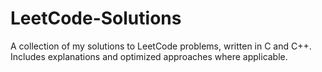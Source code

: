 # LeetCode-Solutions
A collection of my solutions to LeetCode problems, written in C and C++. Includes explanations and optimized approaches where applicable.
